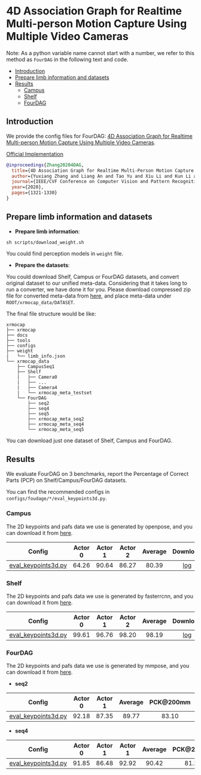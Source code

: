 # 4D Association Graph for Realtime Multi-person Motion Capture Using Multiple Video Cameras
Note: As a python variable name cannot start with a number, we refer to this method as `FourDAG` in the following text and code.

  - [Introduction](#introduction)
  - [Prepare limb information and datasets](#prepare-limb-information-and-datasets)
  - [Results](#results)
    - [Campus](#campus)
    - [Shelf](#shelf)
    - [FourDAG](#fourdag-1)

## Introduction

We provide the config files for FourDAG: [4D Association Graph for Realtime Multi-person Motion Capture Using Multiple Video Cameras](https://arxiv.org/abs/2002.12625).


[Official Implementation](https://github.com/zhangyux15/4d_association)

```BibTeX
@inproceedings{Zhang20204DAG,
  title={4D Association Graph for Realtime Multi-Person Motion Capture Using Multiple Video Cameras},
  author={Yuxiang Zhang and Liang An and Tao Yu and Xiu Li and Kun Li and Yebin Liu},
  journal={IEEE/CVF Conference on Computer Vision and Pattern Recognition},
  year={2020},
  pages={1321-1330}
}
```
## Prepare limb information and datasets

- **Prepare limb information**:

```
sh scripts/download_weight.sh
```
You could find perception models in `weight` file.

- **Prepare the datasets**:

You could download Shelf, Campus or FourDAG datasets, and convert original dataset to our unified meta-data. Considering that it takes long to run a converter, we have done it for you. Please download compressed zip file for converted meta-data from [here](../../docs/en/dataset_preparation.md), and place meta-data under `ROOT/xrmocap_data/DATASET`.

The final file structure would be like:

```text
xrmocap
├── xrmocap
├── docs
├── tools
├── configs
├── weight
|   └── limb_info.json
└── xrmocap_data
    ├── CampusSeq1
    ├── Shelf
    |   ├── Camera0
    |   ├── ...
    |   ├── Camera4
    |   └── xrmocap_meta_testset
    └── FourDAG
        ├── seq2
        ├── seq4
        ├── seq5
        ├── xrmocap_meta_seq2
        ├── xrmocap_meta_seq4
        └── xrmocap_meta_seq5
```
You can download just one dataset of Shelf, Campus and FourDAG.

## Results

We evaluate FourDAG on 3 benchmarks, report the Percentage of Correct Parts (PCP) on Shelf/Campus/FourDAG datasets.

You can find the recommended configs in `configs/foudage/*/eval_keypoints3d.py`.


### Campus

The 2D keypoints and pafs data we use is generated by openpose, and you can download it from [here](/docs/en/dataset_preparation.md#download-converted-meta-data).

| Config | Actor 0 | Actor 1 | Actor 2 | Average | Download |
|:------:|:-------:|:--------:|:--------:|:--------:|:--------:|
| [eval_keypoints3d.py](./campus_config/eval_keypoints3d.py) | 64.26 | 90.64 | 86.27 | 80.39 | [log](https://openxrlab-share.oss-cn-hongkong.aliyuncs.com/xrmocap/logs/FourDAG/campus.zip) |


### Shelf

The 2D keypoints and pafs data we use is generated by fasterrcnn, and you can download it from [here](/docs/en/dataset_preparation.md#download-converted-meta-data).

| Config | Actor 0 | Actor 1 | Actor 2 | Average | Download |
|:------:|:-------:|:--------:|:--------:|:--------:|:--------:|
| [eval_keypoints3d.py](./shelf_config/eval_keypoints3d.py) | 99.61 | 96.76 | 98.20 | 98.19 | [log](https://openxrlab-share.oss-cn-hongkong.aliyuncs.com/xrmocap/logs/FourDAG/shelf.zip) |


### FourDAG

The 2D keypoints and pafs data we use is generated by mmpose, and you can download it from [here](/docs/en/dataset_preparation.md#download-converted-meta-data).

- **seq2**

| Config | Actor 0 | Actor 1 | Average | PCK@200mm | Download |
|:-------:|:--------:|:--------:|:--------:|:--------:|:--------:|
| [eval_keypoints3d.py](./fourdag_config/eval_keypoints3d_seq2.py) | 92.18 | 87.35 | 89.77 | 83.10 | [log](https://openxrlab-share.oss-cn-hongkong.aliyuncs.com/xrmocap/logs/FourDAG/fourdag.zip) |

- **seq4**

| Config | Actor 0 | Actor 1 | Actor 1 | Average | PCK@200mm | Download |
|:-------:|:--------:|:--------:|:--------:|:--------:|:--------:|:--------:|
| [eval_keypoints3d.py](./fourdag_config/eval_keypoints3d_seq4.py) | 91.85 | 86.48 | 92.92 | 90.42 | 81.29 |[log](https://openxrlab-share.oss-cn-hongkong.aliyuncs.com/xrmocap/logs/FourDAG/fourdag.zip) |
